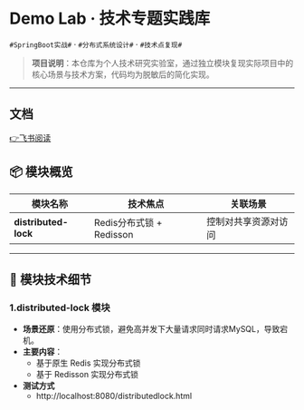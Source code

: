 # Demo Lab · 技术专题实践库
`#SpringBoot实战#` · `#分布式系统设计#` · `#技术点复现#`

> **项目说明**：本仓库为个人技术研究实验室，通过独立模块复现实际项目中的核心场景与技术方案，代码均为脱敏后的简化实现。

---

## 文档
[👉飞书阅读](https://dcnr0ma76tm9.feishu.cn/wiki/space/7493473703351664643)

## 📦 模块概览
| 模块名称                  | 技术焦点                          | 关联场景       |  
|-----------------------|-----------------------------------|------------|
| **distributed-lock**  | Redis分布式锁 + Redisson          | 控制对共享资源对访问 |

---

## 🎯 模块技术细节

### 1.distributed-lock 模块
- **场景还原**：使用分布式锁，避免高并发下大量请求同时请求MySQL，导致宕机。
- **主要内容**：
  - 基于原生 Redis 实现分布式锁
  - 基于 Redisson 实现分布式锁
- **测试方式**
  - http://localhost:8080/distributedlock.html